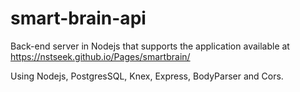 # smart-brain-api
Back-end server in Nodejs that supports the application available at https://nstseek.github.io/Pages/smartbrain/

Using Nodejs, PostgresSQL, Knex, Express, BodyParser and Cors.
